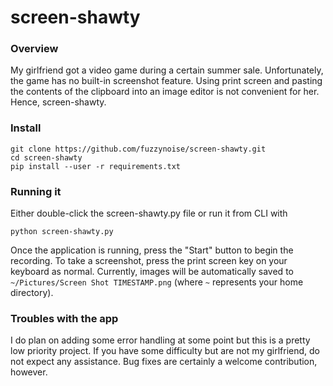 # screen-shawty

### Overview
My girlfriend got a video game during a certain summer sale. Unfortunately, the game has no built-in screenshot feature. Using print screen and pasting the contents of the clipboard into an image editor is not convenient for her. Hence, screen-shawty.
### Install
```
git clone https://github.com/fuzzynoise/screen-shawty.git
cd screen-shawty
pip install --user -r requirements.txt
```
### Running it
Either double-click the screen-shawty.py file or run it from CLI with
```
python screen-shawty.py
```
Once the application is running, press the "Start" button to begin the recording. To take a screenshot, press the print screen key on your keyboard as normal. Currently, images will be automatically saved to `~/Pictures/Screen Shot TIMESTAMP.png` (where `~` represents your home directory).
### Troubles with the app
I do plan on adding some error handling at some point but this is a pretty low priority project. If you have some difficulty but are not my girlfriend, do not expect any assistance. Bug fixes are certainly a welcome contribution, however.
